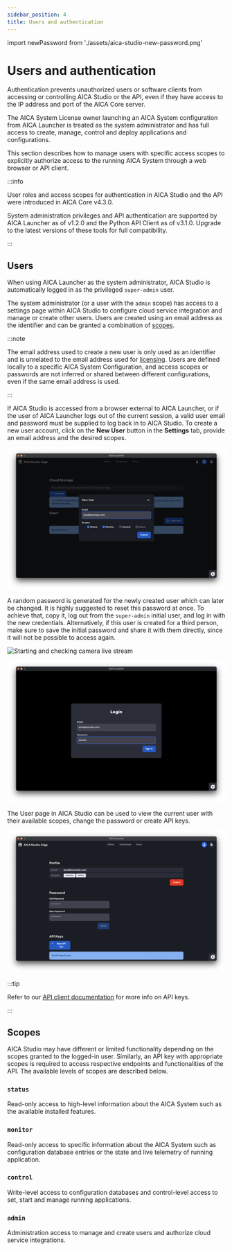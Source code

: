 ```yaml
---
sidebar_position: 4
title: Users and authentication
---
```


import newPassword from './assets/aica-studio-new-password.png'

# Users and authentication

Authentication prevents unauthorized users or software clients from accessing or controlling AICA Studio or the API,
even if they have access to the IP address and port of the AICA Core server.

The AICA System License owner launching an AICA System configuration from AICA Launcher is treated as the system
administrator and has full access to create, manage, control and deploy applications and configurations.

This section describes how to manage users with specific access scopes to explicitly authorize access to the running
AICA System through a web browser or API client.

:::info

User roles and access scopes for authentication in AICA Studio and the API were introduced in AICA Core v4.3.0.

System administration privileges and API authentication are supported by AICA Launcher as of v1.2.0 and the Python API
Client as of v3.1.0. Upgrade to the latest versions of these tools for full compatibility.

:::

## Users

When using AICA Launcher as the system administrator, AICA Studio is automatically logged in as the privileged
`super-admin` user.

The system administrator (or a user with the `admin` scope) has access to a settings page within AICA Studio to
configure cloud service integration and manage or create other users. Users are created using an email address as the
identifier and can be granted a combination of [scopes](#scopes).

:::note

The email address used to create a new user is only used as an identifier and is unrelated to the email address used for
[licensing](installation/licensing.md). Users are defined locally to a specific AICA System Configuration, and access
scopes or passwords are not inferred or shared between different configurations, even if the same email address is used.

:::

If AICA Studio is accessed from a browser external to AICA Launcher, or if the user of AICA Launcher logs out of the
current session, a valid user email and password must be supplied to log back in to AICA Studio. To create a new user
account, click on the **New User** button in the **Settings** tab, provide an email address and the desired scopes.

![aica-studio-create-user](assets/aica-studio-create-user.png)

A random password is generated for the newly created user which can later be changed. It is highly suggested to reset
this password at once. To achieve that, copy it, log out from the `super-admin` initial user, and log in with the new
credentials. Alternatively, if this user is created for a third person, make sure to save the initial password and share
it with them directly, since it will not be possible to access again.

<div class="text--center">
  <img src={newPassword} alt="Starting and checking camera live stream" width="300"/>
</div>

![aica-studio-user-login](assets/aica-studio-user-login.png)

The User page in AICA Studio can be used to view the current user with their available scopes, change the password or
create API keys.

![aica-studio-other-user](assets/aica-studio-other-user.png)

:::tip

Refer to our [API client documentation](https://pypi.org/project/aica-api/) for more info on API keys.

:::

## Scopes

AICA Studio may have different or limited functionality depending on the scopes granted to the logged-in user.
Similarly, an API key with appropriate scopes is required to access respective endpoints and functionalities of the API.
The available levels of scopes are described below.

### `status`

Read-only access to high-level information about the AICA System such as the available installed features.

### `monitor`

Read-only access to specific information about the AICA System such as configuration database entries or the state and
live telemetry of running application.

### `control`

Write-level access to configuration databases and control-level access to set, start and manage running applications.

### `admin`

Administration access to manage and create users and authorize cloud service integrations.
